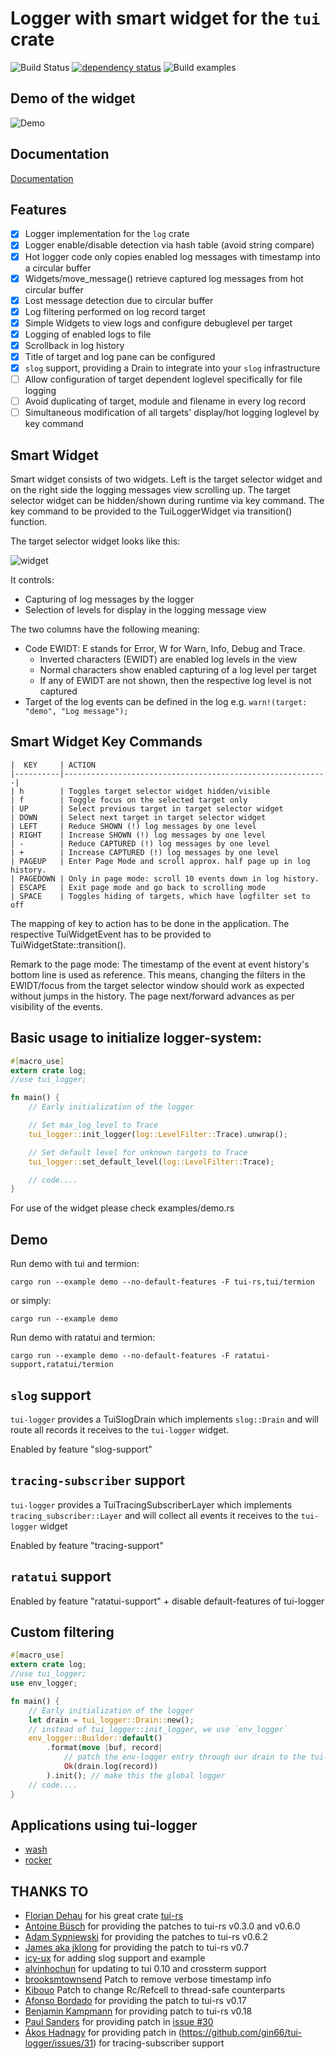  # Logger with smart widget for the `tui` crate

 ![Build Status](https://travis-ci.org/gin66/tui-logger.svg?branch=master)
 [![dependency status](https://deps.rs/repo/github/gin66/tui-logger/status.svg?service=github&nocache=0_6_6)](https://deps.rs/repo/github/gin66/tui-logger)
 ![Build examples](https://github.com/gin66/tui-logger/workflows/Build%20examples/badge.svg?service=github)


 ## Demo of the widget

 ![Demo](https://github.com/gin66/tui-logger/blob/master/doc/demo_v0.6.6.gif?raw=true)

 ## Documentation

 [Documentation](https://docs.rs/tui-logger/latest/tui_logger/)

 ## Features

 - [X] Logger implementation for the `log` crate
 - [X] Logger enable/disable detection via hash table (avoid string compare)
 - [X] Hot logger code only copies enabled log messages with timestamp into a circular buffer
 - [X] Widgets/move_message() retrieve captured log messages from hot circular buffer
 - [X] Lost message detection due to circular buffer
 - [X] Log filtering performed on log record target
 - [X] Simple Widgets to view logs and configure debuglevel per target
 - [X] Logging of enabled logs to file
 - [X] Scrollback in log history
 - [x] Title of target and log pane can be configured
 - [X] `slog` support, providing a Drain to integrate into your `slog` infrastructure
 - [ ] Allow configuration of target dependent loglevel specifically for file logging
 - [ ] Avoid duplicating of target, module and filename in every log record
 - [ ] Simultaneous modification of all targets' display/hot logging loglevel by key command

 ## Smart Widget

 Smart widget consists of two widgets. Left is the target selector widget and
 on the right side the logging messages view scrolling up. The target selector widget
 can be hidden/shown during runtime via key command.
 The key command to be provided to the TuiLoggerWidget via transition() function.

 The target selector widget looks like this:

 ![widget](https://github.com/gin66/tui-logger/blob/master/doc/example.png?raw=true)

 It controls:

 - Capturing of log messages by the logger
 - Selection of levels for display in the logging message view

 The two columns have the following meaning:

 - Code EWIDT: E stands for Error, W for Warn, Info, Debug and Trace.
   + Inverted characters (EWIDT) are enabled log levels in the view
   + Normal characters show enabled capturing of a log level per target
   + If any of EWIDT are not shown, then the respective log level is not captured
 - Target of the log events can be defined in the log e.g. `warn!(target: "demo", "Log message");`

 ## Smart Widget Key Commands
 ```ignore
 |  KEY     | ACTION
 |----------|-----------------------------------------------------------|
 | h        | Toggles target selector widget hidden/visible
 | f        | Toggle focus on the selected target only
 | UP       | Select previous target in target selector widget
 | DOWN     | Select next target in target selector widget
 | LEFT     | Reduce SHOWN (!) log messages by one level
 | RIGHT    | Increase SHOWN (!) log messages by one level
 | -        | Reduce CAPTURED (!) log messages by one level
 | +        | Increase CAPTURED (!) log messages by one level
 | PAGEUP   | Enter Page Mode and scroll approx. half page up in log history.
 | PAGEDOWN | Only in page mode: scroll 10 events down in log history.
 | ESCAPE   | Exit page mode and go back to scrolling mode
 | SPACE    | Toggles hiding of targets, which have logfilter set to off
 ```

 The mapping of key to action has to be done in the application. The respective TuiWidgetEvent
 has to be provided to TuiWidgetState::transition().

 Remark to the page mode: The timestamp of the event at event history's bottom line is used as
 reference. This means, changing the filters in the EWIDT/focus from the target selector window
 should work as expected without jumps in the history. The page next/forward advances as
 per visibility of the events.

 ## Basic usage to initialize logger-system:
 ```rust
 #[macro_use]
 extern crate log;
 //use tui_logger;

 fn main() {
     // Early initialization of the logger

     // Set max_log_level to Trace
     tui_logger::init_logger(log::LevelFilter::Trace).unwrap();

     // Set default level for unknown targets to Trace
     tui_logger::set_default_level(log::LevelFilter::Trace);

     // code....
 }
 ```

 For use of the widget please check examples/demo.rs

 ## Demo

 Run demo with tui and termion:

 ```
 cargo run --example demo --no-default-features -F tui-rs,tui/termion
 ```

 or simply:

 ```
 cargo run --example demo
 ```
 
 Run demo with ratatui and termion:

 ```
 cargo run --example demo --no-default-features -F ratatui-support,ratatui/termion
 ```
 
 ## `slog` support

 `tui-logger` provides a TuiSlogDrain which implements `slog::Drain` and will route all records
 it receives to the `tui-logger` widget.

 Enabled by feature "slog-support"

 ## `tracing-subscriber` support

 `tui-logger` provides a TuiTracingSubscriberLayer which implements
 `tracing_subscriber::Layer` and will collect all events
 it receives to the `tui-logger` widget

 Enabled by feature "tracing-support"

 ## `ratatui` support

 Enabled by feature "ratatui-support" + disable default-features of tui-logger

 ## Custom filtering
 ```rust
 #[macro_use]
 extern crate log;
 //use tui_logger;
 use env_logger;

 fn main() {
     // Early initialization of the logger
     let drain = tui_logger::Drain::new();
     // instead of tui_logger::init_logger, we use `env_logger`
     env_logger::Builder::default()
         .format(move |buf, record|
             // patch the env-logger entry through our drain to the tui-logger
             Ok(drain.log(record))
         ).init(); // make this the global logger
     // code....
 }
 ```

 ## Applications using tui-logger

 * [wash](https://github.com/wasmCloud/wash)
 * [rocker](https://github.com/atlassian/rocker)

 ## THANKS TO

 * [Florian Dehau](https://github.com/fdehau) for his great crate [tui-rs](https://github.com/fdehau/tui-rs)
 * [Antoine Büsch](https://github.com/abusch) for providing the patches to tui-rs v0.3.0 and v0.6.0
 * [Adam Sypniewski](https://github.com/ajsyp) for providing the patches to tui-rs v0.6.2
 * [James aka jklong](https://github.com/jklong) for providing the patch to tui-rs v0.7
 * [icy-ux](https://github.com/icy-ux) for adding slog support and example
 * [alvinhochun](https://github.com/alvinhochun) for updating to tui 0.10 and crossterm support
 * [brooksmtownsend](https://github.com/brooksmtownsend) Patch to remove verbose timestamp info
 * [Kibouo](https://github.com/Kibouo) Patch to change Rc/Refcell to thread-safe counterparts
 * [Afonso Bordado](https://github.com/afonso360) for providing the patch to tui-rs v0.17
 * [Benjamin Kampmann](https://github.com/gnunicorn) for providing patch to tui-rs v0.18
 * [Paul Sanders](https://github.com/pms1969) for providing patch in [issue #30](https://github.com/gin66/tui-logger/issues/30)
 * [Ákos Hadnagy](https://github.com/ahadnagy) for providing patch in (https://github.com/gin66/tui-logger/issues/31) for tracing-subscriber support

